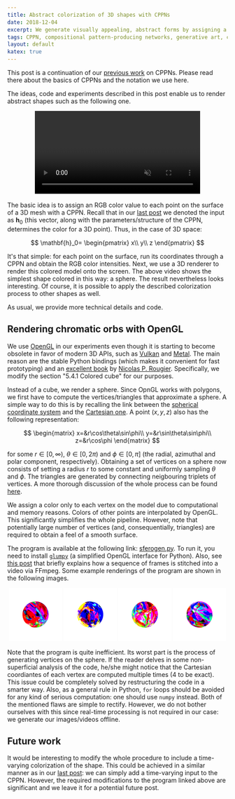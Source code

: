```yaml
---
title: Abstract colorization of 3D shapes with CPPNs
date: 2018-12-04
excerpt: We generate visually appealing, abstract forms by assigning a color to each point on the 3D shape with a CPPN.
tags: CPPN, compositional pattern-producing networks, generative art, chromatic orb
layout: default
katex: true
---
```


This post is a continuation of our [previous work](../visualizing-audio-with-cppns) on CPPNs.
Please read there about the basics of CPPNs and the notation we use here.

The ideas, code and experiments described in this post enable us to render abstract shapes such as the following one.

<div style="text-align:center;">
<video style="width: 75%; height: 75%; max-width: 384px; max-height: 384px;" autoplay loop="" muted="" playsinline="">
<source src="https://drone.nenadmarkus.com/data/blog-stuff/chromatic-orb.mp4" type="video/mp4">
</video>
</div>

The basic idea is to assign an RGB color value to each point on the surface of a 3D mesh with a CPPN.
Recall that in our [last post](../cppns-on-3d-surfaces) we denoted the input as $`\mathbf{h}_0`$
(this vector, along with the parameters/structure of the CPPN, determines the color for a 3D point).
Thus, in the case of 3D space:

$$
	\mathbf{h}_0=
	\begin{pmatrix}
                x\\
                y\\
                z
        \end{pmatrix}
$$

It's that simple:
for each point on the surface, run its coordinates through a CPPN and obtain the RGB color intensities.
Next, we use a 3D renderer to render this colored model onto the screen.
The above video shows the simplest shape colored in this way: a sphere.
The result nevertheless looks interesting.
Of course, it is possible to apply the described colorization process to other shapes as well.

As usual, we provide more technical details and code.

## Rendering chromatic orbs with OpenGL

We use [OpenGL](https://en.wikipedia.org/wiki/OpenGL) in our experiments even though it is starting to become obsolete in favor of modern 3D APIs, such as [Vulkan](https://www.khronos.org/vulkan/) and [Metal](https://developer.apple.com/metal/).
The main reason are the stable Python bindings (which makes it convenient for fast prototyping) and an [excellent book](http://www.labri.fr/perso/nrougier/python-opengl/) by [Nicolas P. Rougier](https://www.labri.fr/perso/nrougier/).
Specifically, we modify the section "5.4.1 Colored cube" for our purposes.

Instead of a cube, we render a sphere.
Since OpnGL works with polygons, we first have to compute the vertices/triangles that approximate a sphere.
A simple way to do this is by recalling the link between the [spherical coordinate system](https://en.wikipedia.org/wiki/Spherical_coordinate_system) and the [Cartesian one](https://en.wikipedia.org/wiki/Cartesian_coordinate_system).
A point $`(x, y, z)`$ also has the following representation:

$$
	\begin{matrix}
	x=&r\cos\theta\sin\phi\\
	y=&r\sin\theta\sin\phi\\
	z=&r\cos\phi
	\end{matrix}
$$

for some $`r\in[0, \infty)`$, $`\theta\in[0, 2\pi)`$ and $`\phi\in[0, \pi]`$
(the radial, azimuthal and polar component, respectively).
Obtaining a set of vertices on a sphere now consists of setting a radius $`r`$ to some constant and uniformly sampling $`\theta`$ and $`\phi`$.
The triangles are generated by connecting neigbouring triplets of vertices.
A more thorough discussion of the whole process can be found [here](https://gamedev.stackexchange.com/questions/16585/how-do-you-programmatically-generate-a-sphere).

We assign a color only to each vertex on the model due to computational and memory reasons.
Colors of other points are interpolated by OpenGL.
This significantly simplifies the whole pipeline.
However, note that potentially large number of vertices (and, consequentially, triangles) are required to obtain a feel of a smooth surface.

The program is available at the following link: [sferogen.py](sferogen.py).
To run it, you need to install [`glumpy`](https://glumpy.github.io) (a simplified OpenGL interface for Python).
Also, see [this post](../visualizing-audio-with-cppns) that briefly explains how a sequence of frames is stitched into a video via FFmpeg.
Some example renderings of the program are shown in the following images.

<p><center>
<img src="orb1.png" style="width: 24%;" alt="Spectral orb">
<img src="orb2.png" style="width: 24%;" alt="Spectral orb">
<img src="orb3.png" style="width: 24%;" alt="Spectral orb">
<img src="orb4.png" style="width: 24%;" alt="Spectral orb">
</center></p>

Note that the program is quite inefficient.
Its worst part is the process of generating vertices on the sphere.
If the reader delves in some non-superficial analysis of the code,
he/she might notice that the Cartesian coordiantes of each vertex are computed multiple times
(4 to be exact).
This issue could be completely solved by restructuring the code in a smarter way.
Also, as a general rule in Python, `for` loops should be avoided for any kind of serious computation:
one should use `numpy` instead.
Both of the mentioned flaws are simple to rectify.
However, we do not bother ourselves with this since real-time processing is not required in our case:
we generate our images/videos offline.

## Future work

It would be interesting to modify the whole procedure to include a time-varying colorization of the shape.
This could be achieved in a similar manner as in our [last post](../visualizing-audio-with-cppns):
we can simply add a time-varying input to the CPPN.
However, the required modifications to the program linked above are significant and we leave it for a potential future post.
